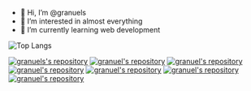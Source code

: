 - 👋 Hi, I’m @granuels
- 👀 I’m interested in almost everything
- 🌱 I’m currently learning web development

![Top Langs](https://github-readme-stats.vercel.app/api/top-langs/?username=granuels&size_weight=0.5&count_weight=0.5&layout=compact&theme=midnight-purple)


[![granuels's repository](https://github-readme-stats.vercel.app/api/pin/?username=granuels&repo=Whatsapp-Bot&repo=github-readme-stats)](https://github.com/granuels/Whatsapp-Bot)
[![granuel's repository](https://github-readme-stats.vercel.app/api/pin/?username=granuels&repo=Chrome-Extension&show_owner=true&theme=radical)](https://github.com/granuels/Chrome-Extension)
[![granuel's repository](https://github-readme-stats.vercel.app/api/pin/?username=granuels&repo=DrumKit&show_owner=true&theme=radical)](https://github.com/granuels/DrumKit)
[![granuel's repository](https://github-readme-stats.vercel.app/api/pin/?username=granuels&repo=WeatherApp&show_owner=true&theme=radical)](https://github.com/granuels/WeatherApp)
[![granuel's repository](https://github-readme-stats.vercel.app/api/pin/?username=granuels&repo=DarkArt&show_owner=true&theme=radical)](https://github.com/granuels/DarKArt)
[![granuel's repository](https://github-readme-stats.vercel.app/api/pin/?username=granuels&repo=newb&show_owner=true&theme=radical)](https://github.com/granuels/newb)
[![granuel's repository](https://github-readme-stats.vercel.app/api/pin/?username=granuels&repo=SATAN&show_owner=true&theme=radical)](https://github.com/granuels/SATAN)

<!---
granuels/granuels is a ✨ special ✨ repository because its `README.md` (this file) appears on your GitHub profile.
You can click the Preview link to take a look at your changes.
--->
